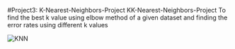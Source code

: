 #Project3: K-Nearest-Neighbors-Project
KK-Nearest-Neighbors-Project To find the best k value using elbow method of a given dataset and finding the error rates using different k values

![KNN](https://github.com/o-osman/PortfolioProjects/assets/139125066/9c0041e9-1f0e-4d0a-88ec-519333dd9d41)
